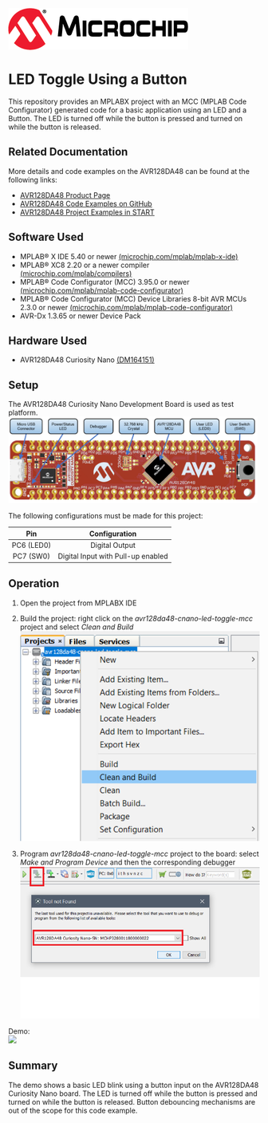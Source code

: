 [![MCHP](images/microchip.png)](https://www.microchip.com)

# LED Toggle Using a Button

This repository provides an MPLABX project with an MCC (MPLAB Code Configurator) generated code for a basic application using an LED and a Button. The LED is turned off while the button is pressed and turned on while the button is released.

## Related Documentation
More details and code examples on the AVR128DA48 can be found at the following links:
- [AVR128DA48 Product Page](https://www.microchip.com/wwwproducts/en/AVR128DA28)
- [AVR128DA48 Code Examples on GitHub](https://github.com/microchip-pic-avr-examples?q=avr128da48)
- [AVR128DA48 Project Examples in START](https://start.atmel.com/#examples/AVR128DA48CuriosityNano)


## Software Used
- MPLAB® X IDE 5.40 or newer [(microchip.com/mplab/mplab-x-ide)](http://www.microchip.com/mplab/mplab-x-ide)
- MPLAB® XC8 2.20 or a newer compiler [(microchip.com/mplab/compilers)](http://www.microchip.com/mplab/compilers)
- MPLAB® Code Configurator (MCC) 3.95.0 or newer [(microchip.com/mplab/mplab-code-configurator)](https://www.microchip.com/mplab/mplab-code-configurator)
- MPLAB® Code Configurator (MCC) Device Libraries 8-bit AVR MCUs 2.3.0 or newer [(microchip.com/mplab/mplab-code-configurator)](https://www.microchip.com/mplab/mplab-code-configurator)
- AVR-Dx 1.3.65 or newer Device Pack

## Hardware Used
- AVR128DA48 Curiosity Nano [(DM164151)](https://www.microchip.com/Developmenttools/ProductDetails/DM164151)

## Setup
The AVR128DA48 Curiosity Nano Development Board is used as test platform.
<br><img src="images/AVR128DA48_CNANO_instructions.PNG" width="500">

The following configurations must be made for this project:

|Pin           | Configuration      |
| :----------: | :----------------: |
|PC6 (LED0)    | Digital Output     |
|PC7 (SW0)     | Digital Input with Pull-up enabled      |


## Operation

1. Open the project from MPLABX IDE

2. Build the project: right click on the *avr128da48-cnano-led-toggle-mcc* project and select *Clean and Build*
<br><img src="images/AVR-DA_led_toggle_build.png" width="500">

3. Program *avr128da48-cnano-led-toggle-mcc* project to the board: select *Make and Program Device* and then the corresponding debugger
<br><img src="images/AVR-DA_led_toggle_program.png" width="500">

Demo:
<br><img src="images/AVR-DA_led_toggle.gif" width="500">

## Summary
The demo shows a basic LED blink using a button input on the AVR128DA48 Curiosity Nano board. The LED is turned off while the button is pressed and turned on while the button is released. Button debouncing mechanisms are out of the scope for this code example.
